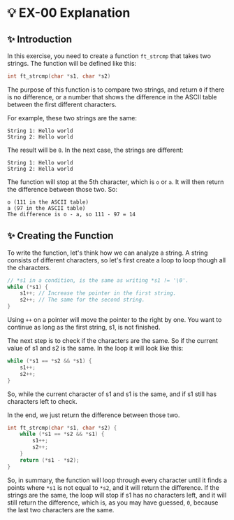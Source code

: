 # 💡 EX-00 Explanation

## ✨ Introduction

In this exercise, you need to create a function `ft_strcmp` that takes two strings.
The function will be defined like this:
```c
int ft_strcmp(char *s1, char *s2)
```
The purpose of this function is to compare two strings, and return `0` if there is
no difference, or a number that shows the difference in the ASCII table between the first different
characters.

For example, these two strings are the same:
```
String 1: Hello world
String 2: Hello world
```
The result will be `0`. In the next case, the strings are different:
```
String 1: Hello world
String 2: Hella world
```
The function will stop at the 5th character, which is `o` or `a`. It will then
return the difference between those two. So:
```
o (111 in the ASCII table)
a (97 in the ASCII table)
The difference is o - a, so 111 - 97 = 14
```

## ✨ Creating the Function

To write the function, let's think how we can analyze a string. A string consists
of different characters, so let's first create a loop to loop though all the
characters.
```c
// *s1 in a condition, is the same as writing *s1 != '\0'.
while (*s1) {
    s1++; // Increase the pointer in the first string.
    s2++; // The same for the second string.
}
```
Using `++` on a pointer will move the pointer to the right by one. You want to continue
as long as the first string, s1, is not finished.

The next step is to check if the characters are the same. So if the current value of
s1 and s2 is the same. In the loop it will look like this:
```c
while (*s1 == *s2 && *s1) {
    s1++;
    s2++;
}
```
So, while the current character of s1 and s1 is the same, and if s1 still has characters
left to check.

In the end, we just return the difference between those two.
```c
int ft_strcmp(char *s1, char *s2) {
    while (*s1 == *s2 && *s1) {
        s1++;
        s2++;
    }
    return (*s1 - *s2);
}
```
So, in summary, the function will loop through every character until it finds a points where `*s1`
is not equal to `*s2`, and it will return the difference. If the strings are the same, the loop
will stop if s1 has no characters left, and it will still return the difference, which is,
as you may have guessed, `0`, because the last two characters are the same.
